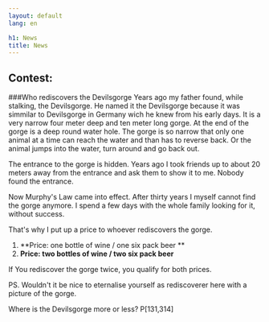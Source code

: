```yaml
---
layout: default
lang: en

h1: News
title: News
---
```



Contest:
----
###Who rediscovers the Devilsgorge
Years ago my father found, while stalking, the Devilsgorge. He named it the Devilsgorge because it was simmilar to Devilsgorge in Germany wich he knew from his early days. It is a very narrow four meter deep and ten meter long gorge. At the end of the gorge is a deep round water hole. The gorge is so narrow that only one animal at a time can reach the water and than has to reverse back. Or the animal jumps into the water, turn around and go back out. 

The entrance to the gorge is hidden. Years ago I took friends up to about 20 meters away from the entrance and ask them to show it to me. Nobody found the entrance. 

Now Murphy's Law came into effect. After thirty years I myself cannot find the gorge anymore. I spend a few days with the whole family looking for it, without success. 

That's why I put up a price to whoever rediscovers the gorge. 



1. **Price: one bottle of wine / one six pack beer **
2. **Price: two bottles of wine / two six pack beer** 


If You rediscover the gorge twice, you qualify for both prices.



PS. Wouldn't it be nice to eternalise yourself as rediscoverer here with a picture of the gorge. 

Where is the Devilsgorge more or less?
P[131,314]
